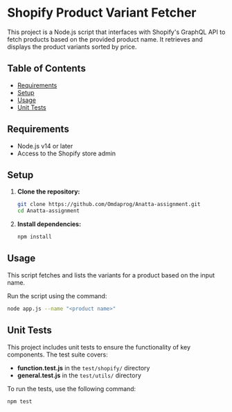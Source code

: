 # Shopify Product Variant Fetcher

This project is a Node.js script that interfaces with Shopify's GraphQL API to fetch products based on the provided product name. It retrieves and displays the product variants sorted by price.

## Table of Contents

- [Requirements](#requirements)
- [Setup](#setup)
- [Usage](#usage)
- [Unit Tests](#unit-tests)


## Requirements

- Node.js v14 or later
- Access to the Shopify store admin

## Setup

1. **Clone the repository:**

    ```bash
    git clone https://github.com/Omdaprog/Anatta-assignment.git
    cd Anatta-assignment

    ```

2. **Install dependencies:**

    ```bash
    npm install
    ```

## Usage

This script fetches and lists the variants for a product based on the input name.

Run the script using the command:

```bash
node app.js --name "<product name>"
```
## Unit Tests

This project includes unit tests to ensure the functionality of key components. The test suite covers:

- **function.test.js** in the `test/shopify/` directory
- **general.test.js** in the `test/utils/` directory

To run the tests, use the following command:

```bash
npm test


